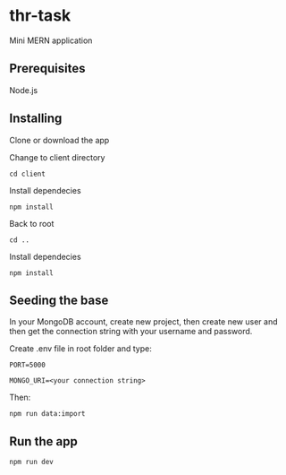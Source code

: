 # thr-task

Mini MERN application

## Prerequisites 

Node.js

## Installing  

Clone or download the app 

Change to client directory  

`cd client`

Install dependecies 

`npm install`

Back to root 

`cd ..`

Install dependecies  

`npm install`

## Seeding the base

In your MongoDB account, create new project, then create new user and then get the connection string with your username and password.

Create .env file in root folder and type:

```
PORT=5000

MONGO_URI=<your connection string>
```

Then:

```
npm run data:import
```

## Run the app  

`npm run dev`



